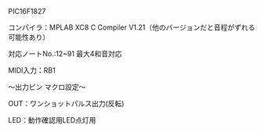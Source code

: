 PIC16F1827

コンパイラ：MPLAB XC8 C Compiler V1.21（他のバージョンだと音程がずれる可能性あり）

対応ノートNo.:12~91
最大4和音対応

MIDI入力：RB1


～出力ピン マクロ設定～

OUT：ワンショットパルス出力(反転)

LED：動作確認用LED点灯用

